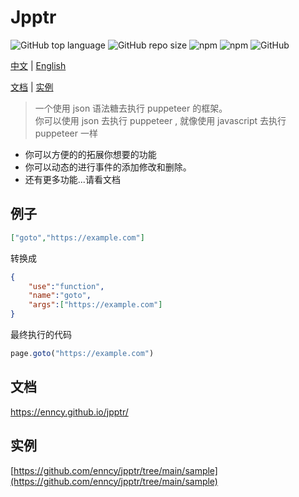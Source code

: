 # Jpptr
 
![GitHub top language](https://img.shields.io/github/languages/top/enncy/jpptr) ![GitHub repo size](https://img.shields.io/github/repo-size/enncy/jpptr)  ![npm](https://img.shields.io/npm/v/jpptr) ![npm](https://img.shields.io/npm/dw/jpptr) ![GitHub](https://img.shields.io/github/license/enncy/jpptr)

[中文](https://github.com/enncy/jpptr/blob/main/README.md) | [English](https://github.com/enncy/jpptr/blob/main/README.en-US.md)

[文档](https://enncy.github.io/jpptr/) | [实例](https://github.com/enncy/jpptr/tree/main/sample)
  
> 一个使用 json 语法糖去执行 puppeteer 的框架。     
> 你可以使用 json 去执行 puppeteer , 就像使用 javascript 去执行 puppeteer 一样       
- 你可以方便的的拓展你想要的功能
- 你可以动态的进行事件的添加修改和删除。
- 还有更多功能...请看文档

## 例子
```json
["goto","https://example.com"]
```
转换成
```json
{
    "use":"function",
    "name":"goto",
    "args":["https://example.com"]
}
```
最终执行的代码
```js
page.goto("https://example.com")
```

## 文档
https://enncy.github.io/jpptr/
## 实例

[https://github.com/enncy/jpptr/tree/main/sample](https://github.com/enncy/jpptr/tree/main/sample)
 
